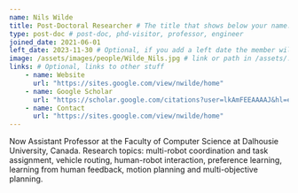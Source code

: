 ```yaml
---
name: Nils Wilde
title: Post-Doctoral Researcher # The title that shows below your name.
type: post-doc # post-doc, phd-visitor, professor, engineer
joined_date: 2021-06-01
left_date: 2023-11-30 # Optional, if you add a left date the member will be moved to the past members section
image: /assets/images/people/Wilde_Nils.jpg # link or path in /assets/...
links: # Optional, links to other stuff
    - name: Website
      url: "https://sites.google.com/view/nwilde/home"
    - name: Google Scholar
      url: "https://scholar.google.com/citations?user=lkAmFEEAAAAJ&hl=en"
    - name: Contact
      url: "https://sites.google.com/view/nwilde/home"
---
```


<!-- Here add your interests or small paragraph. Keep it brief -->
Now Assistant Professor at the Faculty of Computer Science at Dalhousie University, Canada.
Research topics: multi-robot coordination and task assignment, vehicle routing, human-robot interaction, preference learning, learning from human feedback, motion planning and multi-objective planning.
